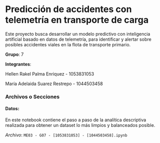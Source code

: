 # Predicción de accidentes con telemetría en transporte de carga

Este proyecto busca desarrollar un modelo predictivo con inteligencia artificial basado en datos de telemetría, para identificar y alertar sobre posibles accidentes viales en la flota de transporte primario.

**Grupo**: 7

**Integrantes**:

Hellen Rakel Palma Enriquez - 1053831053

María Adelaida Suarez Restrepo - 1044503458

### Archivos o Secciones

#### Datos:

En este notebook contiene el paso a paso de la analítica descriptiva realizada para obtener un dataset lo más limpios y balanceados posible.

_Archivo_: `ME03 - G07 - [1053831053] - [1044503458].ipynb`
